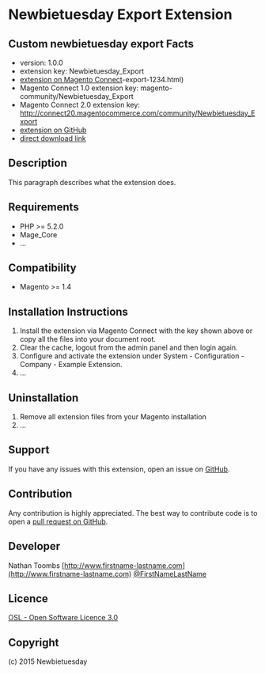 Newbietuesday Export Extension
=====================
Custom newbietuesday export
Facts
-----
- version: 1.0.0
- extension key: Newbietuesday_Export
- [extension on Magento Connect](http://www.magentocommerce.com/magento-connect/newbietuesday)-export-1234.html)
- Magento Connect 1.0 extension key: magento-community/Newbietuesday_Export
- Magento Connect 2.0 extension key: http://connect20.magentocommerce.com/community/Newbietuesday_Export
- [extension on GitHub](https://github.com/newbietuesday/Newbietuesday_Export)
- [direct download link](http://connect.magentocommerce.com/community/get/Newbietuesday_Export-1.0.0.tgz)

Description
-----------
This paragraph describes what the extension does.

Requirements
------------
- PHP >= 5.2.0
- Mage_Core
- ...

Compatibility
-------------
- Magento >= 1.4

Installation Instructions
-------------------------
1. Install the extension via Magento Connect with the key shown above or copy all the files into your document root.
2. Clear the cache, logout from the admin panel and then login again.
3. Configure and activate the extension under System - Configuration - Company - Example Extension.
4. ...

Uninstallation
--------------
1. Remove all extension files from your Magento installation
2. ...

Support
-------
If you have any issues with this extension, open an issue on [GitHub](https://github.com/newbietuesday/Newbietuesday_Export/issues).

Contribution
------------
Any contribution is highly appreciated. The best way to contribute code is to open a [pull request on GitHub](https://help.github.com/articles/using-pull-requests).

Developer
---------
Nathan Toombs
[http://www.firstname-lastname.com](http://www.firstname-lastname.com)
[@FirstNameLastName](https://twitter.com/FirstNameLastName)

Licence
-------
[OSL - Open Software Licence 3.0](http://opensource.org/licenses/osl-3.0.php)

Copyright
---------
(c) 2015 Newbietuesday
